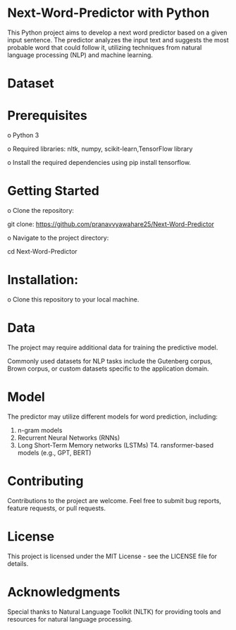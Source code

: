 # Next-Word-Predictor with Python
This Python project aims to develop a next word predictor based on a given input sentence. The predictor analyzes the input text and suggests the most probable word that could follow it, utilizing techniques from natural language processing (NLP) and machine learning.

# Dataset
# Prerequisites
o Python 3

o Required libraries: nltk, numpy, scikit-learn,TensorFlow library



o Install the required dependencies using pip install tensorflow.
# Getting Started
o Clone the repository:

git clone: 
https://github.com/pranavvyawahare25/Next-Word-Predictor

o Navigate to the project directory:

cd Next-Word-Predictor

# Installation:
o Clone this repository to your local machine.

# Data
The project may require additional data for training the predictive model. 

Commonly used datasets for NLP tasks include the Gutenberg corpus, Brown corpus, or custom datasets specific to the application domain.

# Model
The predictor may utilize different models for word prediction, including:

1. n-gram models
2. Recurrent Neural Networks (RNNs)
3. Long Short-Term Memory networks (LSTMs)
T4. ransformer-based models (e.g., GPT, BERT)

# Contributing
Contributions to the project are welcome. Feel free to submit bug reports, feature requests, or pull requests.

# License
This project is licensed under the MIT License - see the LICENSE file for details.

# Acknowledgments
Special thanks to Natural Language Toolkit (NLTK) for providing tools and resources for natural language processing.
